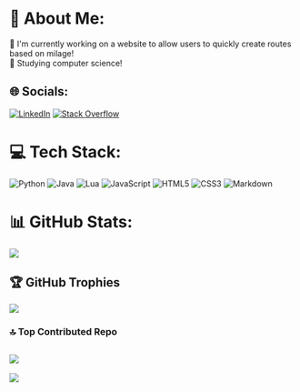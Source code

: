 # 💫 About Me:
🔭 I'm currently working on a website to allow users to quickly create routes based on milage!<br>🌱 Studying computer science!<br>


## 🌐 Socials:
[![LinkedIn](https://img.shields.io/badge/LinkedIn-%230077B5.svg?logo=linkedin&logoColor=white)](https://linkedin.com/in/https://www.linkedin.com/in/evyncatton/) [![Stack Overflow](https://img.shields.io/badge/-Stackoverflow-FE7A16?logo=stack-overflow&logoColor=white)](https://stackoverflow.com/users/20828987) 

# 💻 Tech Stack:
![Python](https://img.shields.io/badge/python-3670A0?style=flat&logo=python&logoColor=ffdd54) ![Java](https://img.shields.io/badge/java-%23ED8B00.svg?style=flat&logo=openjdk&logoColor=white) ![Lua](https://img.shields.io/badge/lua-%232C2D72.svg?style=flat&logo=lua&logoColor=white) ![JavaScript](https://img.shields.io/badge/javascript-%23323330.svg?style=flat&logo=javascript&logoColor=%23F7DF1E) ![HTML5](https://img.shields.io/badge/html5-%23E34F26.svg?style=flat&logo=html5&logoColor=white) ![CSS3](https://img.shields.io/badge/css3-%231572B6.svg?style=flat&logo=css3&logoColor=white) ![Markdown](https://img.shields.io/badge/markdown-%23000000.svg?style=flat&logo=markdown&logoColor=white) 
# 📊 GitHub Stats:
![](https://github-readme-stats.vercel.app/api/top-langs/?username=EvynC&theme=dark&hide_border=false&include_all_commits=false&count_private=false&layout=compact)

## 🏆 GitHub Trophies
![](https://github-profile-trophy.vercel.app/?username=Evync&theme=dark&no-frame=false&no-bg=false&margin-w=4)

### 🔝 Top Contributed Repo
![](https://github-contributor-stats.vercel.app/api?username=Evync&limit=5&theme=dark&combine_all_yearly_contributions=true)
---
[![](https://visitcount.itsvg.in/api?id=EvynC&icon=0&color=0)](https://visitcount.itsvg.in)

<!-- Proudly created with GPRM ( https://gprm.itsvg.in ) -->
